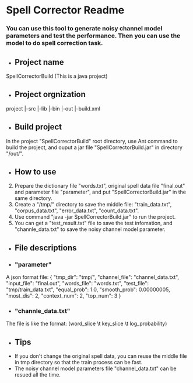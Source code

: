 Spell Corrector Readme
======================
### You can use this tool to generate noisy channel model parameters and test the performance. Then you can use the model to do spell correction task.

+ ## Project name
SpellCorrectorBuild (This is a java project)

+ ## Project orgnization
project |-src |-lib |-bin |-out |-build.xml

+ ## Build project
In the project "SpellCorrectorBuild" root directory, use Ant command to build the project, and ouput a jar file "SpellCorrectorBuild.jar" in directory "/out/".

+ ## How to use
2. Prepare the dictionary file "words.txt", original spell data file "final.out" and parameter file "parameter", and put "SpellCorrectorBuild.jar" in the same directory.
3. Create a "/tmp/" directory to save the middle file: "train_data.txt", "corpus_data.txt", "error_data.txt", "count_data.txt".
4. Use command "java -jar SpellCorrectorBuild.jar" to run the project.
5. You can get a "test_result.txt" file to save the test infomation, and "channle_data.txt" to save the noisy channel model parameter.

+ ## File descriptions
- ### "parameter"
A json format file:
{
    "tmp_dir": "tmp/",
	"channel_file": "channel_data.txt",
	"input_file": "final.out",
	"words_file": "words.txt",
	"test_file": "tmp/train_data.txt",
	"equal_prob": 1.0,
	"smooth_prob": 0.00000005,
	"most_dis": 2,
	"context_num": 2,
	"top_num": 3
}

- ### "channle_data.txt"
The file is like the format:
(word_slice \t key_slice \t log_probability)

+ ## Tips
+ If you don't change the original spell data, you can reuse the middle file in tmp directory so that the train process can be fast.
+ The noisy channel model parameters file "channel_data.txt" can be resued all the time.




